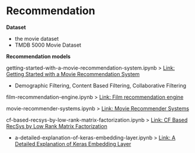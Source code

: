 # __Recommendation__

__Dataset__
- the movie dataset
- TMDB 5000 Movie Dataset


__Recommendation models__

getting-started-with-a-movie-recommendation-system.ipynb
	> [Link: Getting Started with a Movie Recommendation System](https://www.kaggle.com/ibtesama/getting-started-with-a-movie-recommendation-system/notebook)
- Demographic Filtering, Content Based Filtering, Collaborative Filtering


film-recommendation-engine.ipynb
	> [Link: Film recommendation engine](https://www.kaggle.com/fabiendaniel/film-recommendation-engine)

movie-recommender-systems.ipynb
	> [Link: Movie Recommender Systems](https://www.kaggle.com/rounakbanik/movie-recommender-systems)

cf-based-recsys-by-low-rank-matrix-factorization.ipynb
	> [Link: CF Based RecSys by Low Rank Matrix Factorization](https://www.kaggle.com/rajmehra03/cf-based-recsys-by-low-rank-matrix-factorization)
- a-detailed-explanation-of-keras-embedding-layer.ipynb
		> [Link: A Detailed Explanation of Keras Embedding Layer](https://www.kaggle.com/rajmehra03/a-detailed-explanation-of-keras-embedding-layer)
